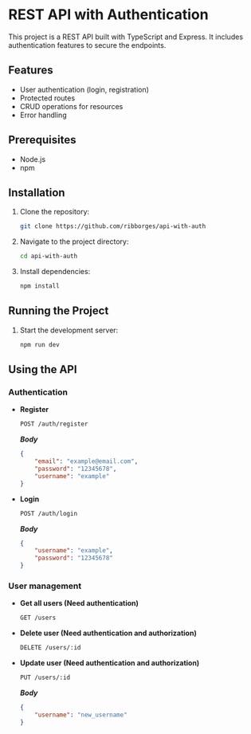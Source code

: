 # REST API with Authentication

This project is a REST API built with TypeScript and Express. It includes authentication features to secure the endpoints.

## Features

- User authentication (login, registration)
- Protected routes
- CRUD operations for resources
- Error handling

## Prerequisites

- Node.js
- npm

## Installation

1. Clone the repository:
    ```sh
    git clone https://github.com/ribborges/api-with-auth
    ```
2. Navigate to the project directory:
    ```sh
    cd api-with-auth
    ```
3. Install dependencies:
    ```sh
    npm install
    ```

## Running the Project

1. Start the development server:
    ```sh
    npm run dev
    ```

## Using the API

### Authentication

- **Register**
    ```sh
    POST /auth/register
    ```

    ***Body***
    ```json
    {
        "email": "example@email.com",
        "password": "12345678",
        "username": "example"
    }
    ```

- **Login**
    ```sh
    POST /auth/login
    ```

    ***Body***
    ```json
    {
        "username": "example",
        "password": "12345678"
    }
    ```

### User management

- **Get all users (Need authentication)**
    ```sh
    GET /users
    ```

- **Delete user (Need authentication and authorization)**
    ```sh
    DELETE /users/:id
    ```

- **Update user (Need authentication and authorization)**
    ```sh
    PUT /users/:id
    ```

    ***Body***
    ```json
    {
        "username": "new_username"
    }
    ```